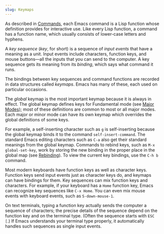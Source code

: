 ```yaml
---
slug: Keymaps
---
```


As described in [Commands](/docs/emacs/Commands), each Emacs command is a Lisp function whose definition provides for interactive use. Like every Lisp function, a command has a function name, which usually consists of lower-case letters and hyphens.

A *key sequence* (*key*, for short) is a sequence of *input events* that have a meaning as a unit. Input events include characters, function keys, and mouse buttons—all the inputs that you can send to the computer. A key sequence gets its meaning from its *binding*, which says what command it runs.

The bindings between key sequences and command functions are recorded in data structures called *keymaps*. Emacs has many of these, each used on particular occasions.

The *global* keymap is the most important keymap because it is always in effect. The global keymap defines keys for Fundamental mode (see [Major Modes](/docs/emacs/Major-Modes)); most of these definitions are common to most or all major modes. Each major or minor mode can have its own keymap which overrides the global definitions of some keys.

For example, a self-inserting character such as `g` is self-inserting because the global keymap binds it to the command `self-insert-command`. The standard Emacs editing characters such as `C-a` also get their standard meanings from the global keymap. Commands to rebind keys, such as `M-x global-set-key`, work by storing the new binding in the proper place in the global map (see [Rebinding](/docs/emacs/Rebinding)). To view the current key bindings, use the `C-h b` command.

Most modern keyboards have function keys as well as character keys. Function keys send input events just as character keys do, and keymaps can have bindings for them. Key sequences can mix function keys and characters. For example, if your keyboard has a `Home` function key, Emacs can recognize key sequences like `C-x Home`. You can even mix mouse events with keyboard events, such as `S-down-mouse-1`.

On text terminals, typing a function key actually sends the computer a sequence of characters; the precise details of the sequence depend on the function key and on the terminal type. (Often the sequence starts with `ESC [`.) If Emacs understands your terminal type properly, it automatically handles such sequences as single input events.

